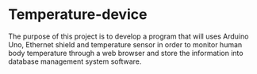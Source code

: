 # Temperature-device
The purpose of this project is to develop a program that will uses Arduino Uno, Ethernet shield and temperature sensor in order to monitor human body temperature through a web browser and store the information into database management system software.
